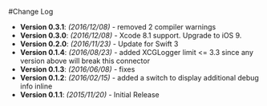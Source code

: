 #Change Log
* **Version 0.3.1**: *(2016/12/08)* - removed 2 compiler warnings
* **Version 0.3.0**: *(2016/12/08)* - Xcode 8.1 support. Upgrade to iOS 9.
* **Version 0.2.0**: *(2016/11/23)* - Update for Swift 3
* **Version 0.1.4**: *(2016/08/23)* - added XCGLogger limit <= 3.3 since any version above will break this connector
* **Version 0.1.3**: *(2016/06/08)* - fixes
* **Version 0.1.2**: *(2016/02/15)* - added a switch to display additional debug info inline
* **Version 0.1.1**: *(2015/11/20)* - Initial Release
